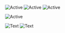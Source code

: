 ![Active](https://img.shields.io/badge/Langages-Python%2FC%23%2FMariaDB-yellow) ![Active](https://img.shields.io/badge/Experience-Junior%20Developer-orange) ![Active](https://img.shields.io/badge/%F0%9F%8C%8C-Fran%C3%A7ais%20%2F%20English%20%2F%20Nederlands%20-red)

![Active](https://www.codewars.com/users/Gaetaen/badges/large)

![Text](https://media.discordapp.net/attachments/656474352560111636/746381603537944606/Doctors_silhouette_banner_B.jpg)
![Text](https://cdn.discordapp.com/attachments/656474352560111636/746479078726565948/ezgif-7-f40d9e0fb042.jpg)


